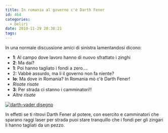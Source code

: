 ```yaml
---
title: In romania al governo c'è Darth Fener
id: 464
categories:
  - Deliri
date: 2010-11-29 20:38:21
tags:
---
```


In una normale discussione amici di sinistra lamentandosi dicono:

*   **1**: Al campo dove lavoro hanno di nuovo sfrattato i zinghi
*   **2**: Ma dai?
*   **1**: Poi hanno tagliato i fondi a zero....
*   2: Vabbè assurdo, ma li il governo non fa niente?
*   **Io**: Ma dove in Romania? In Romania mò c'è Darth Fener!
*   _Risate risate_
*   **3**: Per strada ci stanno i camminatori!!
*   _Altre risate_

[![](/uploads/2010/11/darth-vader-disegno-300x240.jpg "darth-vader disegno")](/uploads/2010/11/darth-vader-disegno.jpg)

In effetti se ti ritrovi Darth Fener al potere, con esercito e camminatori che sparano raggi laser per strada puoi stare tranquillo che i fondi per gli zingari li hanno tagliati da un pezzo.
